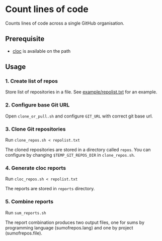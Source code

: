 # Count lines of code

Counts lines of code across a single GitHub organisation.


## Prerequisite

- [cloc](https://github.com/AlDanial/cloc) is available on the path

## Usage

### 1. Create list of repos
Store list of repositories in a file. See [example/repolist.txt](example/repolist.txt) for an example.

### 2. Configure base Git URL 
Open `clone_or_pull.sh` and configure `GIT_URL` with correct git base url.

### 3. Clone Git repositories
Run `clone_repos.sh < repolist.txt`

The cloned repositories are stored in a directory called `repos`. You can configure by changing `$TEMP_GIT_REPOS_DIR` in `clone_repos.sh`.

### 4. Generate cloc reports

Run `cloc_repos.sh < repolist.txt`

The reports are stored in `reports` directory.

### 5. Combine reports
Run `sum_reports.sh`

The report combination produces two output files, one for sums by programming language (sumofrepos.lang) and one by project (sumofrepos.file).
